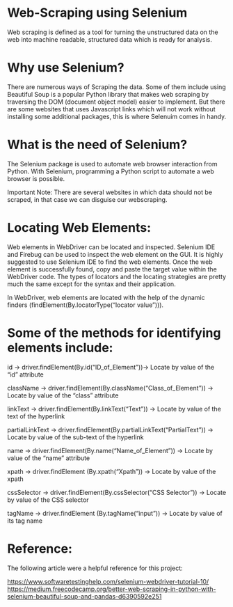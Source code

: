 # Web-Scraping using Selenium
Web scraping is defined as a tool for turning the unstructured data on the web into machine readable, structured data which is ready for analysis.

# Why use Selenium?
There are numerous ways of Scraping the data. Some of them include using  Beautiful Soup is a popular Python library that makes web scraping by traversing the DOM (document object model) easier to implement.
But there are some websites that uses Javascript links which will not work without installing some additional packages, this is where Selenuim comes in handy.

# What is the need of Selenium?
The Selenium package is used to automate web browser interaction from Python.
With Selenium, programming a Python script to automate a web browser is possible.

Important Note: There are several websites in which data should not be scraped, in that case we can disguise our webscraping.

# Locating Web Elements:

Web elements in WebDriver can be located and inspected. Selenium IDE and Firebug can be used to inspect the web element on the GUI. It is highly suggested to use Selenium IDE to find the web elements. Once the web element is successfully found, copy and paste the target value within the WebDriver code. The types of locators and the locating strategies are pretty much the same except for the syntax and their application.

In WebDriver, web elements are located with the help of the dynamic finders (findElement(By.locatorType(“locator value”))).

# Some of the methods for identifying elements include:

id -> driver.findElement(By.id(“ID_of_Element”))->	Locate by value of the “id” attribute

className ->	driver.findElement(By.className(“Class_of_Element”)) ->	Locate by value of the “class” attribute

linkText ->	driver.findElement(By.linkText(“Text”)) ->	Locate by value of the text of the hyperlink

partialLinkText	-> driver.findElement(By.partialLinkText(“PartialText”))	-> Locate by value of the sub-text of the hyperlink

name	-> driver.findElement(By.name(“Name_of_Element”))	-> Locate by value of the “name” attribute

xpath	 -> driver.findElement (By.xpath(“Xpath”))	-> Locate by value of the xpath 

cssSelector ->	driver.findElement(By.cssSelector(“CSS Selector”)) -> Locate by value of the CSS selector 

tagName ->	driver.findElement (By.tagName(“input”)) ->	Locate by value of its tag name



# Reference:
The following article were a  helpful reference for this project:

https://www.softwaretestinghelp.com/selenium-webdriver-tutorial-10/
https://medium.freecodecamp.org/better-web-scraping-in-python-with-selenium-beautiful-soup-and-pandas-d6390592e251


